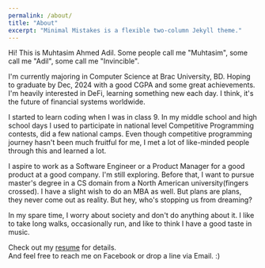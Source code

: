 ```yaml
---
permalink: /about/
title: "About"
excerpt: "Minimal Mistakes is a flexible two-column Jekyll theme."
---
```


Hi! This is Muhtasim Ahmed Adil. Some people call me "Muhtasim", some call me "Adil", some call me "Invincible". 

I'm currently majoring in Computer Science at Brac University, BD. Hoping to graduate by Dec, 2024 with a good CGPA and some great achievements. I'm heavily interested in DeFi, learning something new each day. I think, it's the future of financial systems worldwide.

I started to learn coding when I was in class 9. In my middle school and high school days I used to participate in national level Competitive Programming contests, did a few national camps. Even though competitive programming journey hasn't been much fruitful for me, I met a lot of like-minded people through this and learned a lot. 

I aspire to work as a Software Engineer or a Product Manager for a good product at a good company. I'm still exploring. Before that, I want to pursue master's degree in a CS domain from a North American university(fingers crossed). I have a slight wish to do an MBA as well. But plans are plans, they never come out as reality. But hey, who's stopping us from dreaming?

In my spare time, I worry about society and don't do anything about it. I like to take long walks, occasionally run, and like to think I have a good taste in music.

Check out my [resume](/resume/) for details. \
And feel free to reach me on Facebook or drop a line via Email. :) 

















